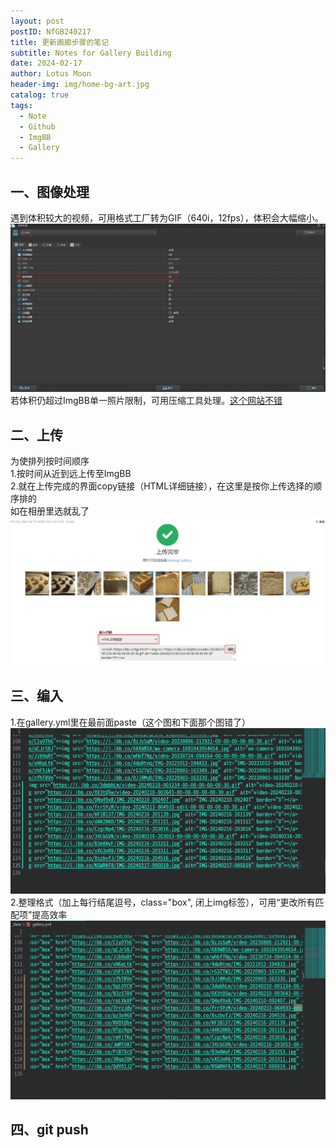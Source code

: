 ```yaml
---
layout: post
postID: NfGB240217
title: 更新画廊步骤的笔记
subtitle: Notes for Gallery Building
date: 2024-02-17
author: Lotus Moon
header-img: img/home-bg-art.jpg
catalog: true
tags:
  - Note
  - Github
  - ImgBB
  - Gallery
---
```


## 一、图像处理
遇到体积较大的视频，可用格式工厂转为GIF（640i，12fps），体积会大幅缩小。  
<img src="/img/inPost/NfGB240217/屏幕截图(1302).png" alt="1302" />  
若体积仍超过ImgBB单一照片限制，可用压缩工具处理。<a href="https://docsmall.com/image-compress">这个网站不错</a>

## 二、上传
为使排列按时间顺序  
1.按时间从近到远上传至ImgBB  
2.就在上传完成的界面copy链接（HTML详细链接），在这里是按你上传选择的顺序排的  
如在相册里选就乱了  
<img src="/img/inPost/NfGB240217/屏幕截图(1303).png" alt="1303" />

## 三、编入
1.在gallery.yml里在最前面paste（这个图和下面那个图错了）  
<img src="/img/inPost/NfGB240217/屏幕截图(1304).png" alt="1304" />  
2.整理格式（加上每行结尾逗号，class="box", 闭上img标签），可用“更改所有匹配项”提高效率  
<img src="/img/inPost/NfGB240217/屏幕截图(1305).png" alt="1305" />

## 四、git push